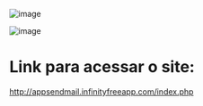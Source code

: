 ![image](https://github.com/GabrielPen1do/App_Send_Mail/assets/128743283/3dcab847-0a3c-48e2-8e84-f49a72d742b4)

![image](https://github.com/GabrielPen1do/App_Send_Mail/assets/128743283/a6588d3f-ac27-4799-a61e-c59212515bed)

# Link para acessar o site:
http://appsendmail.infinityfreeapp.com/index.php
